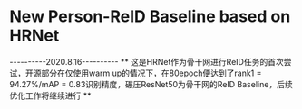 # New Person-ReID Baseline based on HRNet

----------2020.8.16----------
** 这是HRNet作为骨干网进行ReID任务的首次尝试，开源部分在仅使用warm up的情况下，在80epoch便达到了rank1 = 94.27%/mAP = 0.83识别精度，碾压ResNet50为骨干网的ReID Baseline，后续优化工作将继续进行 **
